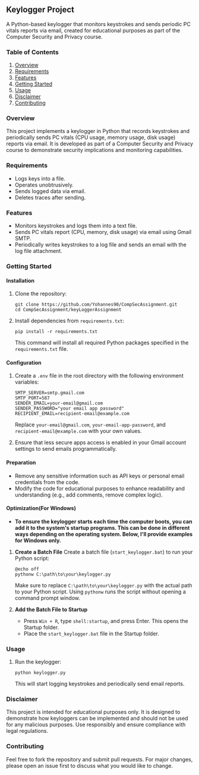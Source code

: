 ## Keylogger Project

A Python-based keylogger that monitors keystrokes and sends periodic PC vitals reports via email, created for educational purposes as part of the Computer Security and Privacy course.

### Table of Contents

1. [Overview](#overview)
2. [Requirements](#requirements)
3. [Features](#features)
4. [Getting Started](#getting-started)
5. [Usage](#usage)
6. [Disclaimer](#disclaimer)
7. [Contributing](#contributing)

### Overview

This project implements a keylogger in Python that records keystrokes and periodically sends PC vitals (CPU usage, memory usage, disk usage) reports via email. It is developed as part of a Computer Security and Privacy course to demonstrate security implications and monitoring capabilities.

### Requirements

- Logs keys into a file.
- Operates unobtrusively.
- Sends logged data via email.
- Deletes traces after sending.

### Features

- Monitors keystrokes and logs them into a text file.
- Sends PC vitals report (CPU, memory, disk usage) via email using Gmail SMTP.
- Periodically writes keystrokes to a log file and sends an email with the log file attachment.

### Getting Started

#### Installation

1. Clone the repository:

   ```
   git clone https://github.com/Yohannes90/CompSecAssignment.git
   cd CompSecAssignment/keyLoggerAssignment
   ```

2. Install dependencies from `requirements.txt`:

   ```
   pip install -r requirements.txt
   ```

   This command will install all required Python packages specified in the `requirements.txt` file.

#### Configuration

1. Create a `.env` file in the root directory with the following environment variables:

   ```plaintext
   SMTP_SERVER=smtp.gmail.com
   SMTP_PORT=587
   SENDER_EMAIL=your-email@gmail.com
   SENDER_PASSWORD="your email app password"
   RECIPIENT_EMAIL=recipient-email@example.com
   ```

   Replace `your-email@gmail.com`, `your-email-app-password`, and `recipient-email@example.com` with your own values.

2. Ensure that less secure apps access is enabled in your Gmail account settings to send emails programmatically.

#### Preparation

- Remove any sensitive information such as API keys or personal email credentials from the code.
- Modify the code for educational purposes to enhance readability and understanding (e.g., add comments, remove complex logic).

#### Optimization(For Windows)

- **To ensure the keylogger starts each time the computer boots, you can add it to the system's startup programs. This can be done in different ways depending on the operating system. Below, I'll provide examples for Windows only.**


1. **Create a Batch File**
   Create a batch file (`start_keylogger.bat`) to run your Python script:

   ```batch
   @echo off
   pythonw C:\path\to\your\keylogger.py
   ```

   Make sure to replace `C:\path\to\your\keylogger.py` with the actual path to your Python script. Using `pythonw` runs the script without opening a command prompt window.

2. **Add the Batch File to Startup**
   - Press `Win + R`, type `shell:startup`, and press Enter. This opens the Startup folder.
   - Place the `start_keylogger.bat` file in the Startup folder.

### Usage

1. Run the keylogger:

   ```
   python keylogger.py
   ```

   This will start logging keystrokes and periodically send email reports.

### Disclaimer

This project is intended for educational purposes only. It is designed to demonstrate how keyloggers can be implemented and should not be used for any malicious purposes. Use responsibly and ensure compliance with legal regulations.

### Contributing

Feel free to fork the repository and submit pull requests. For major changes, please open an issue first to discuss what you would like to change.
